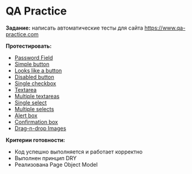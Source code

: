 # QA Practice

**Задание:** написать автоматические 
тесты для сайта https://www.qa-practice.com

**Протестировать:**
- [Password Field](https://www.qa-practice.com/elements/input/passwd)
- [Simple button](https://www.qa-practice.com/elements/button/simple)
- [Looks like a button](https://www.qa-practice.com/elements/button/like_a_button)
- [Disabled button](https://www.qa-practice.com/elements/button/disabled)
- [Single checkbox](https://www.qa-practice.com/elements/checkbox/single_checkbox)
- [Textarea](https://www.qa-practice.com/elements/textarea/single) 
- [Multiple textareas](https://www.qa-practice.com/elements/textarea/textareas)
- [Single select](https://www.qa-practice.com/elements/select/single_select)
- [Multiple selects](https://www.qa-practice.com/elements/select/mult_select)
- [Alert box](https://www.qa-practice.com/elements/alert/alert)
- [Confirmation box](https://www.qa-practice.com/elements/alert/confirm)
- [Drag-n-drop Images](https://www.qa-practice.com/elements/dragndrop/images)

**Критерии готовности:**
- Код успешно выполняется и работает корректно
- Выполнен принцип DRY 
- Реализована Page Object Model
